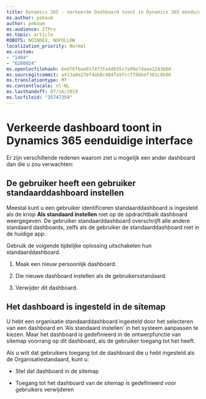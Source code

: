 ```yaml
---
title: Dynamics 365 - verkeerde Dashboard toont in Dynamics 365 eenduidige Interface
ms.author: pebaum
author: pebaum
ms.audience: ITPro
ms.topic: article
ROBOTS: NOINDEX, NOFOLLOW
localization_priority: Normal
ms.custom:
- "1484"
- "6200024"
ms.openlocfilehash: 6edf6fbae0174f3fa4d635c7a99e7daae1243b60
ms.sourcegitcommit: a413a0e27ef4ab8c484fa9fccff8bbef381c8b96
ms.translationtype: MT
ms.contentlocale: nl-NL
ms.lasthandoff: 07/16/2019
ms.locfileid: "35747359"
---
```

# <a name="wrong-dashboard-shows-in-dynamics-365-unified-interface"></a>Verkeerde dashboard toont in Dynamics 365 eenduidige interface

Er zijn verschillende redenen waarom ziet u mogelijk een ander dashboard dan die u zou verwachten:

## <a name="the-user-has-set-a-user-default-dashboard"></a>De gebruiker heeft een gebruiker standaarddashboard instellen 

Meestal kunt u een gebruiker identificeren standaarddashboard is ingesteld als de knop **Als standaard instellen** niet op de opdrachtbalk dashboard weergegeven. De gebruiker standaarddashboard overschrijft alle andere standaard dashboards, zelfs als de gebruiker de standaarddashboard niet in de huidige app.

Gebruik de volgende tijdelijke oplossing uitschakelen hun standaarddashboard.

1. Maak een nieuw persoonlijk dashboard.

2. Die nieuwe dashboard instellen als de gebruikersstandaard.

3. Verwijder dit dashboard.

## <a name="the-dashboard-is-set-in-the-sitemap"></a>Het dashboard is ingesteld in de sitemap

U hebt een organisatie standaarddashboard ingesteld door het selecteren van een dashboard en 'Als standaard instellen' in het systeem aanpassen te kiezen. Maar het dashboard is gedefinieerd in de ontwerpfunctie van sitemap voorrang op dit dashboard, als de gebruiker toegang tot het heeft.

Als u wilt dat gebruikers toegang tot de dashboard die u hebt ingesteld als de Organisatiestandaard, kunt u:

* Stel dat dashboard in de sitemap

* Toegang tot het dashboard van de sitemap is gedefinieerd voor gebruikers verwijderen
